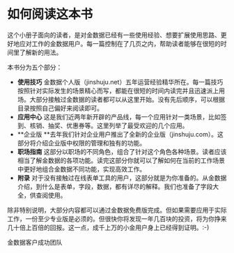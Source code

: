 # 如何阅读这本书

这个小册子面向的读者，是对金数据已经有一些使用经验、想要扩展使用思路、更好地应对工作的金数据用户。每一篇控制在了几页之内，帮助读者能够在很短的时间里了解新的用法。

本书分为五个部分：

* **使用技巧** 金数据个人版（jinshuju.net）五年运营经验精华所在。每一篇技巧按照针对实际发生的场景精心而写，都能在很短的时间内读完并且迅速派上用场。大部分接触过金数据的读者都可以从这里开始。没有先后顺序，可以根据目录按照自己偏好来阅读即可。
* **应用中心** 这是我们近两年新开辟的产品线，每一个应用针对一类场景，比如签到、核销、抽奖、优惠券等。这里列举了最受欢迎的几个应用。
* **企业版 **去年我们针对企业用户推出了全新的企业版（jinshuju.com）。这部分将介绍企业版中权限的管理和独有的功能。
* **职场指南** 这部分以职场的不同角色，组合了针对这个角色各种场景。读者应该相当了解金数据的各项功能。读完这部分你就可以了解如何在当前的工作场景中更好地组合金数据不同功能，实现高效工作。
* **附录** 对于没有接触过在线表单工具的用户，这部分就是为你准备的。从金数据介绍，到什么是表单，字段，数据，都有详尽的解释。我们也准备了字段大全，供查阅使用。

除非特别说明，大部分内容都可以通过金数据免费版完成。但如果需要应用于实际工作，一份至少专业版是必须的。但很快你将发现一年几百块的投资，将为你挣来几十倍上百倍的回报。这一点，成千上万的小金用户身上已经得到证明。:-\)

金数据客户成功团队

